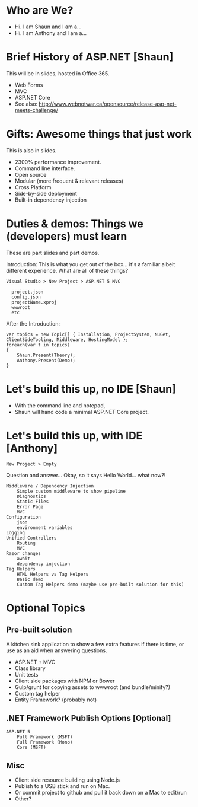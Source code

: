 # Who are We?

* Hi. I am Shaun and I am a...
* Hi. I am Anthony and I am a...

# Brief History of ASP.NET [Shaun]

This will be in slides, hosted in Office 365.

* Web Forms
* MVC
* ASP.NET Core
* See also: http://www.webnotwar.ca/opensource/release-asp-net-meets-challenge/

# Gifts: Awesome things that just work

This is also in slides. 

* 2300% performance improvement.
* Command line interface. 
* Open source
* Modular (more frequent & relevant releases)
* Cross Platform
* Side-by-side deployment
* Built-in dependency injection

# Duties  & demos: Things we (developers) must learn

These are part slides and part demos. 

Introduction: This is what you get out of the box... it's a familiar albeit different experience. What are all of these things?

    Visual Studio > New Project > ASP.NET 5 MVC
    
      project.json
      config.json
      projectName.xproj
      wwwroot
      etc
    
After the Introduction:

    var topics = new Topic[] { Installation, ProjectSystem, NuGet, ClientSideTooling, Middleware, HostingModel };
    foreach(var t in topics)
    {
        Shaun.Present(Theory);
        Anthony.Present(Demo);
    }

# Let's build this up, no IDE [Shaun]

* With the command line and notepad, 
* Shaun will hand code a minimal ASP.NET Core project. 

# Let's build this up, with IDE [Anthony]

    New Project > Empty

Question and answer... Okay, so it says Hello World... what now?!

    Middleware / Dependency Injection
        Simple custom middleware to show pipeline
        Diagnostics
        Static Files
        Error Page
        MVC
    Configuration
        json
        environment variables
    Logging
    Unified Controllers
        Routing
        MVC
    Razor changes
        await
        dependency injection
    Tag Helpers
        HTML Helpers vs Tag Helpers
        Basic demo
        Custom Tag Helpers demo (maybe use pre-built solution for this)
        
# Optional Topics
    
## Pre-built solution

A kitchen sink application to show a few extra features if there is time, or use as an aid when answering questions.

* ASP.NET + MVC
* Class library
* Unit tests
* Client side packages with NPM or Bower
* Gulp/grunt for copying assets to wwwroot (and bundle/minify?)
* Custom tag helper
* Entity Framework? (probably not)

## .NET Framework Publish Options [Optional]

    ASP.NET 5
        Full Framework (MSFT)
        Full Framework (Mono)
        Core (MSFT)

## Misc

* Client side resource building using Node.js
* Publish to a USB stick and run on Mac.
* Or commit project to github and pull it back down on a Mac to edit/run
* Other?
